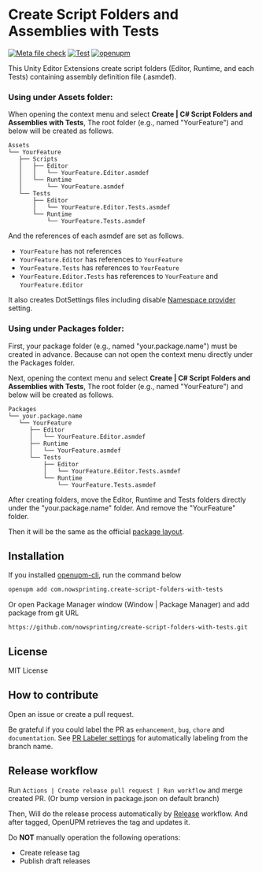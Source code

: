 # Create Script Folders and Assemblies with Tests

[![Meta file check](https://github.com/nowsprinting/create-script-folders-with-tests/actions/workflows/metacheck.yml/badge.svg)](https://github.com/nowsprinting/create-script-folders-with-tests/actions/workflows/metacheck.yml)
[![Test](https://github.com/nowsprinting/create-script-folders-with-tests/actions/workflows/test.yml/badge.svg)](https://github.com/nowsprinting/create-script-folders-with-tests/actions/workflows/test.yml)
[![openupm](https://img.shields.io/npm/v/com.nowsprinting.create-script-folders-with-tests?label=openupm&registry_uri=https://package.openupm.com)](https://openupm.com/packages/com.nowsprinting.create-script-folders-with-tests/)

This Unity Editor Extensions create script folders (Editor, Runtime, and each Tests) containing assembly definition file (.asmdef).


### Using under Assets folder:

When opening the context menu and select **Create | C# Script Folders and Assemblies with Tests**,
The root folder (e.g., named "YourFeature") and below will be created as follows.

```
Assets
└── YourFeature
   ├── Scripts
   │   ├── Editor
   │   │   └── YourFeature.Editor.asmdef
   │   └── Runtime
   │       └── YourFeature.asmdef
   └── Tests
       ├── Editor
       │   └── YourFeature.Editor.Tests.asmdef
       └── Runtime
           └── YourFeature.Tests.asmdef
```

And the references of each asmdef are set as follows.

- `YourFeature` has not references
- `YourFeature.Editor` has references to `YourFeature`
- `YourFeature.Tests` has references to `YourFeature`
- `YourFeature.Editor.Tests` has references to `YourFeature` and `YourFeature.Editor`

It also creates DotSettings files including disable [Namespace provider](https://www.jetbrains.com/help/rider/Refactorings__Adjust_Namespaces.html) setting.


### Using under Packages folder:

First, your package folder (e.g., named "your.package.name") must be created in advance.
Because can not open the context menu directly under the Packages folder.

Next, opening the context menu and select **Create | C# Script Folders and Assemblies with Tests**,
The root folder (e.g., named "YourFeature") and below will be created as follows.

```
Packages
└── your.package.name
   └── YourFeature
      ├── Editor
      │   └── YourFeature.Editor.asmdef
      ├── Runtime
      │   └── YourFeature.asmdef
      └── Tests
          ├── Editor
          │   └── YourFeature.Editor.Tests.asmdef
          └── Runtime
              └── YourFeature.Tests.asmdef
```

After creating folders, move the Editor, Runtime and Tests folders directly under the "your.package.name" folder.
And remove the "YourFeature" folder.

Then it will be the same as the official [package layout](https://docs.unity3d.com/Manual/cus-layout.html).


## Installation

If you installed [openupm-cli](https://github.com/openupm/openupm-cli), run the command below

```bash
openupm add com.nowsprinting.create-script-folders-with-tests
```

Or open Package Manager window (Window | Package Manager) and add package from git URL

```
https://github.com/nowsprinting/create-script-folders-with-tests.git
```


## License

MIT License


## How to contribute

Open an issue or create a pull request.

Be grateful if you could label the PR as `enhancement`, `bug`, `chore` and `documentation`. See [PR Labeler settings](.github/pr-labeler.yml) for automatically labeling from the branch name.


## Release workflow

Run `Actions | Create release pull request | Run workflow` and merge created PR.
(Or bump version in package.json on default branch)

Then, Will do the release process automatically by [Release](.github/workflows/release.yml) workflow.
And after tagged, OpenUPM retrieves the tag and updates it.

Do **NOT** manually operation the following operations:

- Create release tag
- Publish draft releases
